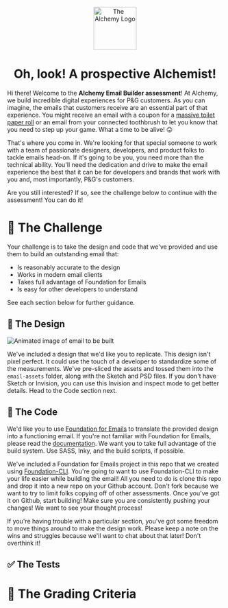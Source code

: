 <p align="center">
  <img alt="The Alchemy Logo" src="https://res.cloudinary.com/alcmy/image/upload/v1590027295/alchemy/alchemy-icon.png" width="100" />
</p>
<h1 align="center">
  Oh, look! A prospective Alchemist!
</h1>

Hi there! Welcome to the **Alchemy Email Builder assessment**! At Alchemy, we build incredible digital experiences for P&G customers. As you can imagine, the emails that customers receive are an essential part of that experience. You might receive an email with a coupon for a [massive toilet paper roll](https://shop.charmin.com/forever-roll-ultra-soft/) or an email from your connected toothbrush to let you know that you need to step up your game. What a time to be alive! :stuck_out_tongue_winking_eye:

That's where you come in. We're looking for that special someone to work with a team of passionate designers, developers, and product folks to tackle emails head-on. If it's going to be you, you need more than the technical ability. You'll need the dedication and drive to make the email experience the best that it can be for developers and brands that work with you and, most importantly, P&G's customers.

Are you still interested? If so, see the challenge below to continue with the assessment! You can do it!

# :muscle: The Challenge

Your challenge is to take the design and code that we've provided and use them to build an outstanding email that:

- Is reasonably accurate to the design
- Works in modern email clients
- Takes full advantage of Foundation for Emails
- Is easy for other developers to understand

See each section below for further guidance.

## :art: The Design

![Animated image of email to be built](https://res.cloudinary.com/alcmy/image/upload/v1590389154/alchemy/email.gif)

We've included a design that we'd like you to replicate. This design isn't pixel perfect. It could use the touch of a developer to standardize some of the measurements. We've pre-sliced the assets and tossed them into the `email-assets` folder, along with the Sketch and PSD files. If you don't have Sketch or Invision, you can use this Invision and inspect mode to get better details. Head to the Code section next.

## :e-mail: The Code

We'd like you to use [Foundation for Emails](https://get.foundation/emails.html) to translate the provided design into a functioning email. If you're not familiar with Foundation for Emails, please read the [documentation](https://get.foundation/emails/docs/). We want you to take full advantage of the build system. Use SASS, Inky, and the build scripts, if possible.

We've included a Foundation for Emails project in this repo that we created using [Foundation-CLI](https://github.com/foundation/foundation-cli). You're going to want to use Foundation-CLI to make your life easier while building the email! All you need to do is clone this repo and drop it into a new repo on your Github account. Don't fork because we want to try to limit folks copying off of other assessments. Once you've got it on Github, start building! Make sure you are consistently pushing your changes! We want to see your thought process!

If you're having trouble with a particular section, you've got some freedom to move things around to make the design work. Please keep a note on the wins and struggles because we'll want to chat about that later! Don't overthink it!

## :white_check_mark: The Tests



# :pencil: The Grading Criteria
